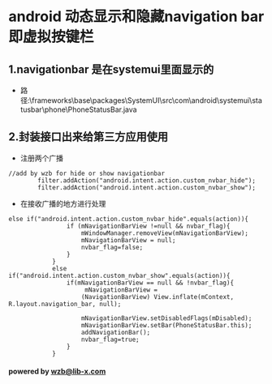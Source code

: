 # android 动态显示和隐藏navigation bar 即虚拟按键栏

## 1.navigationbar 是在systemui里面显示的
 - 路径:\frameworks\base\packages\SystemUI\src\com\android\systemui\statusbar\phone\PhoneStatusBar.java
            
        
## 2.封装接口出来给第三方应用使用   
- 注册两个广播
>
```
//add by wzb for hide or show navigationbar
        filter.addAction("android.intent.action.custom_nvbar_hide");
        filter.addAction("android.intent.action.custom_nvbar_show");
```

                
- 在接收广播的地方进行处理
>  
```
else if("android.intent.action.custom_nvbar_hide".equals(action)){
                if (mNavigationBarView !=null && nvbar_flag){
                    mWindowManager.removeView(mNavigationBarView);
                    mNavigationBarView = null;
                    nvbar_flag=false;
                }
            }
            else if("android.intent.action.custom_nvbar_show".equals(action)){
                if(mNavigationBarView == null && !nvbar_flag){
                     mNavigationBarView =
                    (NavigationBarView) View.inflate(mContext, R.layout.navigation_bar, null);

                    mNavigationBarView.setDisabledFlags(mDisabled);
                    mNavigationBarView.setBar(PhoneStatusBar.this);
                    addNavigationBar();
                    nvbar_flag=true;
                }
            }
```


#### powered by wzb@lib-x.com 
